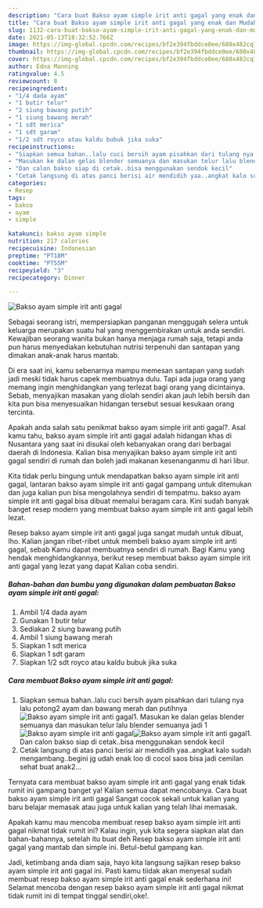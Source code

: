 ```yaml
---
description: "Cara buat Bakso ayam simple irit anti gagal yang enak dan Mudah Dibuat"
title: "Cara buat Bakso ayam simple irit anti gagal yang enak dan Mudah Dibuat"
slug: 1132-cara-buat-bakso-ayam-simple-irit-anti-gagal-yang-enak-dan-mudah-dibuat
date: 2021-05-13T18:32:52.766Z
image: https://img-global.cpcdn.com/recipes/bf2e394fbddce0ee/680x482cq70/bakso-ayam-simple-irit-anti-gagal-foto-resep-utama.jpg
thumbnail: https://img-global.cpcdn.com/recipes/bf2e394fbddce0ee/680x482cq70/bakso-ayam-simple-irit-anti-gagal-foto-resep-utama.jpg
cover: https://img-global.cpcdn.com/recipes/bf2e394fbddce0ee/680x482cq70/bakso-ayam-simple-irit-anti-gagal-foto-resep-utama.jpg
author: Edna Manning
ratingvalue: 4.5
reviewcount: 8
recipeingredient:
- "1/4 dada ayam"
- "1 butir telur"
- "2 siung bawang putih"
- "1 siung bawang merah"
- "1 sdt merica"
- "1 sdt garam"
- "1/2 sdt royco atau kaldu bubuk jika suka"
recipeinstructions:
- "Siapkan semua bahan..lalu cuci bersih ayam pisahkan dari tulang nya lalu potong2 ayam dan bawang merah dan putihnya"
- "Masukan ke dalan gelas blender semuanya dan masukan telur lalu blender semuanya jadi 1"
- "Dan calon bakso siap di cetak..bisa menggunakan sendok kecil"
- "Cetak langsung di atas panci berisi air mendidih yaa..angkat kalo sudah mengambang..begini jg udah enak loo di cocol saos bisa jadi cemilan sehat buat anak2..."
categories:
- Resep
tags:
- bakso
- ayam
- simple

katakunci: bakso ayam simple 
nutrition: 217 calories
recipecuisine: Indonesian
preptime: "PT18M"
cooktime: "PT55M"
recipeyield: "3"
recipecategory: Dinner

---
```



![Bakso ayam simple irit anti gagal](https://img-global.cpcdn.com/recipes/bf2e394fbddce0ee/680x482cq70/bakso-ayam-simple-irit-anti-gagal-foto-resep-utama.jpg)

Sebagai seorang istri, mempersiapkan panganan menggugah selera untuk keluarga merupakan suatu hal yang menggembirakan untuk anda sendiri. Kewajiban seorang  wanita bukan hanya menjaga rumah saja, tetapi anda pun harus menyediakan kebutuhan nutrisi terpenuhi dan santapan yang dimakan anak-anak harus mantab.

Di era  saat ini, kamu sebenarnya mampu memesan santapan yang sudah jadi meski tidak harus capek membuatnya dulu. Tapi ada juga orang yang memang ingin menghidangkan yang terlezat bagi orang yang dicintainya. Sebab, menyajikan masakan yang diolah sendiri akan jauh lebih bersih dan kita pun bisa menyesuaikan hidangan tersebut sesuai kesukaan orang tercinta. 



Apakah anda salah satu penikmat bakso ayam simple irit anti gagal?. Asal kamu tahu, bakso ayam simple irit anti gagal adalah hidangan khas di Nusantara yang saat ini disukai oleh kebanyakan orang dari berbagai daerah di Indonesia. Kalian bisa menyajikan bakso ayam simple irit anti gagal sendiri di rumah dan boleh jadi makanan kesenanganmu di hari libur.

Kita tidak perlu bingung untuk mendapatkan bakso ayam simple irit anti gagal, lantaran bakso ayam simple irit anti gagal gampang untuk ditemukan dan juga kalian pun bisa mengolahnya sendiri di tempatmu. bakso ayam simple irit anti gagal bisa dibuat memalui beragam cara. Kini sudah banyak banget resep modern yang membuat bakso ayam simple irit anti gagal lebih lezat.

Resep bakso ayam simple irit anti gagal juga sangat mudah untuk dibuat, lho. Kalian jangan ribet-ribet untuk membeli bakso ayam simple irit anti gagal, sebab Kamu dapat membuatnya sendiri di rumah. Bagi Kamu yang hendak menghidangkannya, berikut resep membuat bakso ayam simple irit anti gagal yang lezat yang dapat Kalian coba sendiri.

<!--inarticleads1-->

##### Bahan-bahan dan bumbu yang digunakan dalam pembuatan Bakso ayam simple irit anti gagal:

1. Ambil 1/4 dada ayam
1. Gunakan 1 butir telur
1. Sediakan 2 siung bawang putih
1. Ambil 1 siung bawang merah
1. Siapkan 1 sdt merica
1. Siapkan 1 sdt garam
1. Siapkan 1/2 sdt royco atau kaldu bubuk jika suka




<!--inarticleads2-->

##### Cara membuat Bakso ayam simple irit anti gagal:

1. Siapkan semua bahan..lalu cuci bersih ayam pisahkan dari tulang nya lalu potong2 ayam dan bawang merah dan putihnya
<img src="https://img-global.cpcdn.com/steps/045ce73a144f8274/160x128cq70/bakso-ayam-simple-irit-anti-gagal-langkah-memasak-1-foto.jpg" alt="Bakso ayam simple irit anti gagal">1. Masukan ke dalan gelas blender semuanya dan masukan telur lalu blender semuanya jadi 1
<img src="https://img-global.cpcdn.com/steps/c7930a1e7c45cb64/160x128cq70/bakso-ayam-simple-irit-anti-gagal-langkah-memasak-2-foto.jpg" alt="Bakso ayam simple irit anti gagal"><img src="https://img-global.cpcdn.com/steps/7b10d7d46fa93cf2/160x128cq70/bakso-ayam-simple-irit-anti-gagal-langkah-memasak-2-foto.jpg" alt="Bakso ayam simple irit anti gagal">1. Dan calon bakso siap di cetak..bisa menggunakan sendok kecil
1. Cetak langsung di atas panci berisi air mendidih yaa..angkat kalo sudah mengambang..begini jg udah enak loo di cocol saos bisa jadi cemilan sehat buat anak2...




Ternyata cara membuat bakso ayam simple irit anti gagal yang enak tidak rumit ini gampang banget ya! Kalian semua dapat mencobanya. Cara buat bakso ayam simple irit anti gagal Sangat cocok sekali untuk kalian yang baru belajar memasak atau juga untuk kalian yang telah lihai memasak.

Apakah kamu mau mencoba membuat resep bakso ayam simple irit anti gagal nikmat tidak rumit ini? Kalau ingin, yuk kita segera siapkan alat dan bahan-bahannya, setelah itu buat deh Resep bakso ayam simple irit anti gagal yang mantab dan simple ini. Betul-betul gampang kan. 

Jadi, ketimbang anda diam saja, hayo kita langsung sajikan resep bakso ayam simple irit anti gagal ini. Pasti kamu tiidak akan menyesal sudah membuat resep bakso ayam simple irit anti gagal enak sederhana ini! Selamat mencoba dengan resep bakso ayam simple irit anti gagal nikmat tidak rumit ini di tempat tinggal sendiri,oke!.

